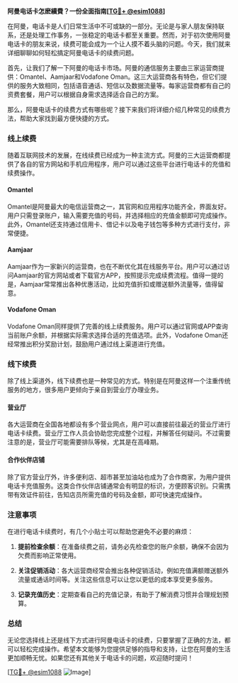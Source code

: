 **阿曼电话卡怎麽續費？一份全面指南[[TG💪+ @esim1088](https://t.me/s/esim1088)]**

在阿曼，电话卡是人们日常生活中不可或缺的一部分。无论是与家人朋友保持联系，还是处理工作事务，一张稳定的电话卡都至关重要。然而，对于初次使用阿曼电话卡的朋友来说，续费可能会成为一个让人摸不着头脑的问题。今天，我们就来详细聊聊如何轻松搞定阿曼电话卡的续费问题。

首先，让我们了解一下阿曼的电话卡市场。阿曼的通信服务主要由三家运营商提供：Omantel、Aamjaar和Vodafone Oman。这三大运营商各有特色，但它们提供的服务大致相同，包括语音通话、短信以及数据流量等。每家运营商都有自己的资费套餐，用户可以根据自身需求选择适合自己的方案。

那么，阿曼电话卡的续费方式有哪些呢？接下来我们将详细介绍几种常见的续费方法，帮助大家找到最方便快捷的方式。

### 线上续费

随着互联网技术的发展，在线续费已经成为一种主流方式。阿曼的三大运营商都提供了各自的官方网站和手机应用程序，用户可以通过这些平台进行电话卡的充值和续费操作。

#### Omantel

Omantel是阿曼最大的电信运营商之一，其官网和应用程序功能齐全，界面友好。用户只需登录账户，输入需要充值的号码，并选择相应的充值金额即可完成操作。此外，Omantel还支持通过信用卡、借记卡以及电子钱包等多种方式进行支付，非常便捷。

#### Aamjaar

Aamjaar作为一家新兴的运营商，也在不断优化其在线服务平台。用户可以通过访问Aamjaar的官方网站或者下载官方APP，按照提示完成续费流程。值得一提的是，Aamjaar常常推出各种优惠活动，比如充值折扣或赠送额外流量等，值得留意。

#### Vodafone Oman

Vodafone Oman同样提供了完善的线上续费服务。用户可以通过官网或APP查询当前账户余额，并根据实际需求选择合适的充值选项。此外，Vodafone Oman还经常推出积分奖励计划，鼓励用户通过线上渠道进行充值。

### 线下续费

除了线上渠道外，线下续费也是一种常见的方式。特别是在阿曼这样一个注重传统服务的地方，很多用户更倾向于亲自到营业厅办理业务。

#### 营业厅

各大运营商在全国各地都设有多个营业网点，用户可以直接前往最近的营业厅进行电话卡续费。营业厅工作人员会协助您完成整个过程，并解答任何疑问。不过需要注意的是，营业厅可能需要排队等候，尤其是在高峰期。

#### 合作伙伴店铺

除了官方营业厅外，许多便利店、超市甚至加油站也成为了合作商家，为用户提供电话卡充值服务。这类合作伙伴店铺通常会有明显的标识，方便顾客识别。只需携带有效证件前往，告知店员所需充值的号码及金额，即可快速完成操作。

### 注意事项

在进行电话卡续费时，有几个小贴士可以帮助您避免不必要的麻烦：

1. **提前检查余额**：在准备续费之前，请务必先检查您的账户余额，确保不会因为欠费而影响正常使用。
   
2. **关注促销活动**：各大运营商经常会推出各种促销活动，例如充值满额赠送额外流量或通话时间等。关注这些信息可以让您以更低的成本享受更多服务。

3. **记录充值历史**：定期查看自己的充值记录，有助于了解消费习惯并合理规划预算。

### 总结

无论您选择线上还是线下方式进行阿曼电话卡的续费，只要掌握了正确的方法，都可以轻松完成操作。希望本文能够为您提供足够的指导和支持，让您在阿曼的生活更加顺畅无忧。如果您还有其他关于电话卡的问题，欢迎随时提问！

[[TG💪+ @esim1088](https://t.me/s/esim1088) ![Image](https://i.postimg.cc/4NQfJmqS/Snipaste-2025-05-13-00-14-12.png)]